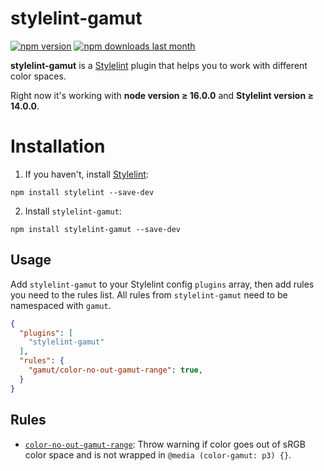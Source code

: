 # stylelint-gamut

[![npm version][npm-version-img]][npm] [![npm downloads last month][npm-downloads-img]][npm]

**stylelint-gamut** is a [Stylelint] plugin that helps you to work with different color spaces. 

Right now it's working with **node version ≥ 16.0.0** and **Stylelint version ≥ 14.0.0**.

# Installation

1. If you haven't, install [Stylelint]:

```
npm install stylelint --save-dev
```

2.  Install `stylelint-gamut`:

```
npm install stylelint-gamut --save-dev
```

## Usage

Add `stylelint-gamut` to your Stylelint config `plugins` array, then add rules you need to the rules list. All rules from `stylelint-gamut` need to be namespaced with `gamut`.

```json
{
  "plugins": [
    "stylelint-gamut"
  ],
  "rules": {
    "gamut/color-no-out-gamut-range": true,
  }
}
```

## Rules

* [`color-no-out-gamut-range`](./src/README.md): Throw warning if color goes out of sRGB color space and is not wrapped in `@media (color-gamut: p3) {}`.

[Stylelint]: https://stylelint.io/
[npm-version-img]: https://img.shields.io/npm/v/stylelint-gamut.svg
[npm-downloads-img]: https://img.shields.io/npm/dm/stylelint-gamut.svg
[npm]: https://www.npmjs.com/package/stylelint-gamut
